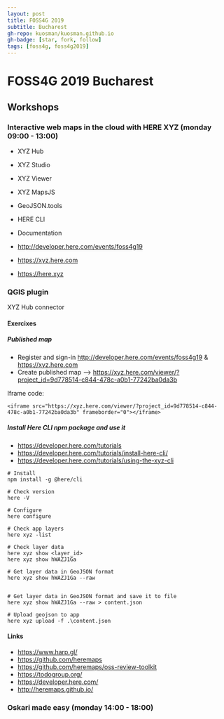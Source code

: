 ```yaml
---
layout: post
title: FOSS4G 2019
subtitle: Bucharest
gh-repo: kuosman/kuosman.github.io
gh-badge: [star, fork, follow]
tags: [foss4g, foss4g2019]
---
```


# FOSS4G 2019 Bucharest

## Workshops

### Interactive web maps in the cloud with HERE XYZ (monday 09:00 - 13:00)

* XYZ Hub
* XYZ Studio
* XYZ Viewer
* XYZ MapsJS
* GeoJSON.tools
* HERE CLI
* Documentation

* <http://developer.here.com/events/foss4g19>
* <https://xyz.here.com>
* <https://here.xyz>

### QGIS plugin

XYZ Hub connector

#### Exercixes

##### Published map
* Register and sign-in <http://developer.here.com/events/foss4g19> & <https://xyz.here.com>
* Create published map --> <https://xyz.here.com/viewer/?project_id=9d778514-c844-478c-a0b1-77242ba0da3b>

Iframe code:
```
<iframe src="https://xyz.here.com/viewer/?project_id=9d778514-c844-478c-a0b1-77242ba0da3b" frameborder="0"></iframe>
```

##### Install Here CLI npm package and use it

* <https://developer.here.com/tutorials>
* <https://developer.here.com/tutorials/install-here-cli/>
* <https://developer.here.com/tutorials/using-the-xyz-cli>

```
# Install
npm install -g @here/cli

# Check version
here -V

# Configure
here configure

# Check app layers
here xyz -list

# Check layer data
here xyz show <layer_id>
here xyz show hWAZJ1Ga

# Get layer data in GeoJSON format
here xyz show hWAZJ1Ga --raw


# Get layer data in GeoJSON format and save it to file
here xyz show hWAZJ1Ga --raw > content.json

# Upload geojson to app
here xyz upload -f .\content.json

```

#### Links

* <https://www.harp.gl/>
* <https://github.com/heremaps>
* <https://github.com/heremaps/oss-review-toolkit>
* <https://todogroup.org/>
* <https://developer.here.com/>
* <http://heremaps.github.io/>

### Oskari made easy (monday 14:00 - 18:00)

